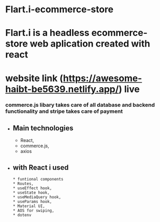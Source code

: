 # Flart.i-ecommerce-store

# Flart.i is a headless ecommerce-store web aplication created with react

# website link (https://awesome-haibt-be5639.netlify.app/) live
 
### commerce.js libary takes care of all database and backend functionality and stripe takes care of payment
 
* ## Main technologies
    * React,
    * commerce.js,
    * axios

* ## with React i used
      * funtional components
      * Routes,
      * useEffect hook,
      * useState hook,
      * useMediaQuery hook,
      * useParams hook,
      * Material UI,
      * AOS for swiping,
      * dotenv
